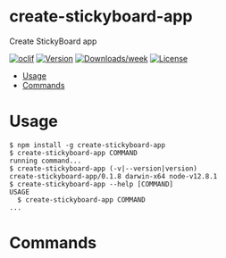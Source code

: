 create-stickyboard-app
======================

Create StickyBoard app

[![oclif](https://img.shields.io/badge/cli-oclif-brightgreen.svg)](https://oclif.io)
[![Version](https://img.shields.io/npm/v/create-stickyboard-app.svg)](https://npmjs.org/package/create-stickyboard-app)
[![Downloads/week](https://img.shields.io/npm/dw/create-stickyboard-app.svg)](https://npmjs.org/package/create-stickyboard-app)
[![License](https://img.shields.io/npm/l/create-stickyboard-app.svg)](https://github.com/soaple/create-stickyboard-app/blob/master/package.json)

<!-- toc -->
* [Usage](#usage)
* [Commands](#commands)
<!-- tocstop -->
# Usage
<!-- usage -->
```sh-session
$ npm install -g create-stickyboard-app
$ create-stickyboard-app COMMAND
running command...
$ create-stickyboard-app (-v|--version|version)
create-stickyboard-app/0.1.8 darwin-x64 node-v12.8.1
$ create-stickyboard-app --help [COMMAND]
USAGE
  $ create-stickyboard-app COMMAND
...
```
<!-- usagestop -->
# Commands
<!-- commands -->

<!-- commandsstop -->
